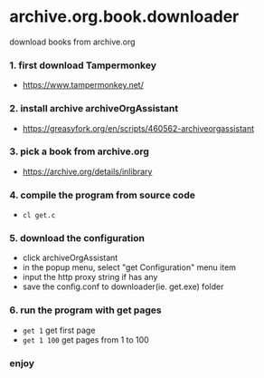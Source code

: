 # archive.org.book.downloader
download books from archive.org


### 1. first download Tampermonkey 
- https://www.tampermonkey.net/

### 2. install archive archiveOrgAssistant
- https://greasyfork.org/en/scripts/460562-archiveorgassistant

### 3. pick a book from archive.org
- https://archive.org/details/inlibrary


### 4. compile the program from source code
-  `cl get.c`

### 5. download the configuration
- click archiveOrgAssistant
- in the popup menu, select "get Configuration" menu item
- input the http proxy string if has any
- save the config.conf to downloader(ie. get.exe) folder

### 6. run the program with get pages
- `get 1` get first page
- `get 1 100` get pages from 1 to 100

### enjoy

